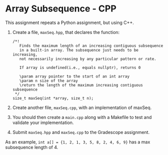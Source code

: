 # Array Subsequence - CPP

This assignment repeats a Python assignment, but using C++.

1.  Create a file, `maxSeq.hpp`, that declares the function:
    ```
    /*!
       Finds the maximum length of an increasing contiguous subsequence
       in a built-in array. The subsequence just needs to be increasing, 
       not necessarily increasing by any particular pattern or rate.

       If array is undefined(i.e., equals nullptr), returns 0
      
       \param array pointer to the start of an int array
       \param n size of the array
       \return the length of the maximum increasing contiguous subsequence
     */
    size_t maxSeq(int *array, size_t n);
    ```

2. Create another file, `maxSeq.cpp`, with an implementation of maxSeq.
3. You should then create a `main.cpp` along with a Makefile to test and validate
   your implementation.
4. Submit `maxSeq.hpp` and `maxSeq.cpp` to the Gradescope assignment.


As an example, `int a[] = {1, 2, 1, 3, 5, 8, 2, 4, 6, 9}` has a max subsequence length of 4.